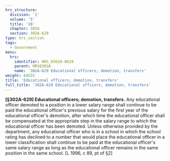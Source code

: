 ```yaml
---
hrs_structure:
  division: '1'
  volume: '5'
  title: '18'
  chapter: 302A
  section: 302A-629
type: hrs_section
tags:
  - Government
menu:
  hrs:
    identifier: HRS_0302A-0629
    parent: HRS0302A
    name: '302A-629 Educational officers; demotion, transfers'
weight: 64555
title: 'Educational officers; demotion, transfers'
full_title: '302A-629 Educational officers; demotion, transfers'
---
```

**[§302A-629] Educational officers; demotion, transfers.** Any educational officer demoted to a position in a lower salary range shall continue to be paid the educational officer's previous salary for the first year of the educational officer's demotion, after which time the educational officer shall be compensated at the appropriate step in the salary range to which the educational officer has been demoted. Unless otherwise provided by the department, any educational officer who is in a school in which the school rating has declined to a number that would place the educational officer in a lower classification shall continue to be paid at the educational officer's same salary range as long as the educational officer remains in the same position in the same school. [L 1996, c 89, pt of §2]